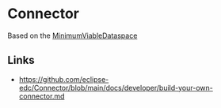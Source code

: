 # Connector

Based on the [MinimumViableDataspace](https://github.com/eclipse-edc/MinimumViableDataspace)

## Links

* https://github.com/eclipse-edc/Connector/blob/main/docs/developer/build-your-own-connector.md

